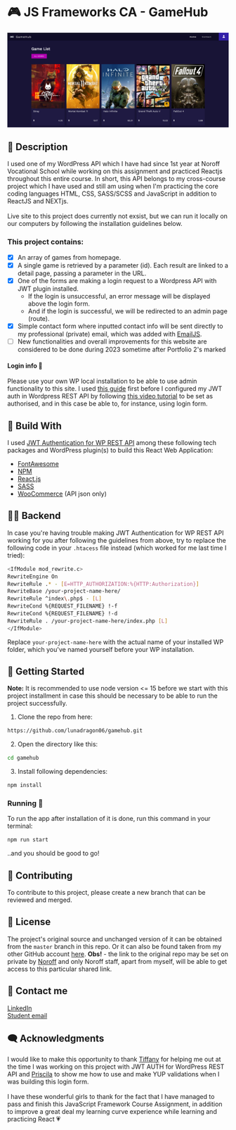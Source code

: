 # 🎮 JS Frameworks CA - GameHub 
<img src="src/assets/screenshot.png" alt="GameHub website mockup.">

## 📜 Description
I used one of my WordPress API which I have had since 1st year at Noroff Vocational School while working on this assignment and practiced Reactjs throughout this entire course. In short, this API belongs to my cross-course project which I have used and still am using when I'm practicing the core coding languages HTML, CSS, SASS/SCSS and JavaScript in addition to ReactJS and NEXTjs. 
<br><br>
Live site to this project does currently not exsist, but we can run it locally on our computers by following the installation guidelines below.
### This project contains: 
- [x] An array of games from homepage. 
- [x] A single game is retrieved by a parameter (id). Each result are linked to a detail page, passing a parameter in the URL. 
- [x] One of the forms are making a login request to a Wordpress API with JWT plugin installed.
  - If the login is unsuccessful, an error message will be displayed above the login form. 
  - And if the login is successful, we will be redirected to an admin page (route).
- [x] Simple contact form where inputted contact info will be sent directly to my professional (private) email, which was added with [EmailJS](https://blog.openreplay.com/sending-emails-from-react-with-emailjs/).
- [ ] New functionalities and overall improvements for this website are considered to be done during 2023 sometime after Portfolio 2's marked
#### Login info 🔐
Please use your own WP local installation to be able to use admin functionality to this site. I used [this guide](https://themeisle.com/blog/install-xampp-and-wordpress-locally/) first before I configured my JWT auth in Wordpress REST API by following [this video tutorial](https://vimeo.com/520281229/d3f527f43e) to be set as authorised, and in this case be able to, for instance, using login form. 
## 🔧 Build With
I used [JWT Authentication for WP REST API](https://wordpress.org/plugins/jwt-authentication-for-wp-rest-api/) among these following tech packages and WordPress plugin(s) to build this React Web Application:
- [FontAwesome](https://fontawesome.com/v5/docs/web/use-with/react)
- [NPM](https://www.npmjs.com/)
- [React.js](https://reactjs.org/)
- [SASS](https://sass-lang.com/)
- [WooCommerce](https://wordpress.org/plugins/woocommerce/) (API json only) 
## 👩‍💻 Backend
In case you're having trouble making JWT Authentication for WP REST API working for you after following the guidelines from above, try to replace the following code in your ``.htacess`` file instead (which worked for me last time I tried): 
```bash
<IfModule mod_rewrite.c>
RewriteEngine On
RewriteRule .* - [E=HTTP_AUTHORIZATION:%{HTTP:Authorization}]
RewriteBase /your-project-name-here/
RewriteRule ^index\.php$ - [L]
RewriteCond %{REQUEST_FILENAME} !-f
RewriteCond %{REQUEST_FILENAME} !-d
RewriteRule . /your-project-name-here/index.php [L]
</IfModule>
```
Replace ``your-project-name-here`` with the actual name of your installed WP folder, which you've named yourself before your WP installation. 
## 🚀 Getting Started
<b>Note:</b> It is recommended to use node version <= 15 before we start with this project installment in case this should be necessary to be able to run the project successfully. 
1. Clone the repo from here:
```bash
https://github.com/lunadragon06/gamehub.git
```
2. Open the directory like this:
```bash
cd gamehub
```
3. Install following dependencies:
```bash
npm install
```
### Running 🌠
To run the app after installation of it is done, run this command in your terminal:
```bash
npm run start
```
..and you should be good to go!
## 🔗 Contributing
To contribute to this project, please create a new branch that can be reviewed and merged.
## 🏅 License
The project's original source and unchanged version of it can be obtained from the ``master`` branch in this repo. Or it can also be found taken from my other GitHub account [here](https://github.com/Noroff-FEU-Assignments/js-frameworks-course-assignment-LunaDragon666). <b>Obs!</b> - the link to the original repo may be set on private by [Noroff](https://github.com/Noroff-FEU-Assignments/) and only Noroff staff, apart from myself, will be able to get access to this particular shared link.  
## 🤙 Contact me
[LinkedIn](https://www.linkedin.com/in/monika-lie/)
<br>
[Student email](mailto:monlie16236@stud.noroff.no) 
## 🗨️ Acknowledgments
I would like to make this opportunity to thank [Tiffany](https://www.github.com/utvaer) for helping me out at the time I was working on this project with JWT AUTH for WordPress REST API and [Priscila](https://www.github.com/pkderlam87) to show me how to use and make YUP validations when I was building this login form.
<br>
<br>
I have these wonderful girls to thank for the fact that I have managed to pass and finish this JavaScript Framework Course Assignment, in addition to improve a great deal my learning curve experience while learning and practicing React 💗
<br>
<br>
